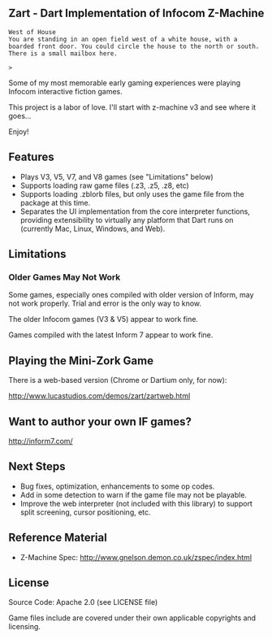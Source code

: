 ## Zart - Dart Implementation of Infocom Z-Machine ##
	West of House
	You are standing in an open field west of a white house, with a 
	boarded front door. You could circle the house to the north or south.
	There is a small mailbox here.

	>

Some of my most memorable early gaming experiences were playing Infocom interactive fiction games.

This project is a labor of love.  I'll start with z-machine v3 and see where it goes...
	
Enjoy!

## Features ##
* Plays V3, V5, V7, and V8 games (see "Limitations" below)
* Supports loading raw game files (.z3, .z5, .z8, etc)
* Supports loading .zblorb files, but only uses the game file from the package at this time.
* Separates the UI implementation from the core interpreter functions, providing extensibility
to virtually any platform that Dart runs on (currently Mac, Linux, Windows, and Web).

## Limitations ##

### Older Games May Not Work ###
Some games, especially ones compiled with older version of Inform, may not
work properly.  Trial and error is the only way to know.

The older Infocom games (V3 & V5) appear to work fine.

Games compiled with the latest Inform 7 appear to work fine.

## Playing the Mini-Zork Game ##
There is a web-based version (Chrome or Dartium only, for now):

<http://www.lucastudios.com/demos/zart/zartweb.html>

## Want to author your own IF games? ##
<http://inform7.com/>

## Next Steps ##
* Bug fixes, optimization, enhancements to some op codes.
* Add in some detection to warn if the game file may not be playable.
* Improve the web interpreter (not included with this library) to support
split screening, cursor positioning, etc.
    
## Reference Material ##
* Z-Machine Spec: http://www.gnelson.demon.co.uk/zspec/index.html

## License ##
Source Code: Apache 2.0 (see LICENSE file)

Game files include are covered under their own applicable copyrights 
and licensing.

